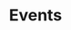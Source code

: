 ---
title: Events
content_blocks:
  - _bookshop_name: page-heading
    title: Nos évènements
    description: I show only my best works built completely with passion, simplicity, and creativity!
  - _bookshop_name: events-list
    show_events: true
  - _bookshop_name: newsletter
    newsletter_title: Join my mailing list
    newsletter_description: Get inspiration, updates and, cool stuff!
    newsletter_identifier: >-
      frnla.us6.list-manage.com/subscribe/post?u=6314d69a3f315af7ce3fb00a0&amp;id=3038727cc3
    newsletter_button: Subscribe
---